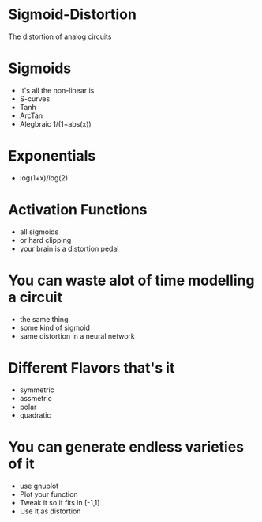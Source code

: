 # Sigmoid-Distortion
The distortion of analog circuits

# Sigmoids
* It's all the non-linear is
* S-curves
* Tanh
* ArcTan
* Alegbraic 1/(1+abs(x))

# Exponentials
* log(1+x)/log(2)

# Activation Functions
* all sigmoids 
* or hard clipping
* your brain is a distortion pedal

# You can waste alot of time modelling a circuit
* the same thing
* some kind of sigmoid
* same distortion in a neural network

# Different Flavors that's it
* symmetric
* assmetric
* polar
* quadratic

# You can generate endless varieties of it
* use gnuplot
* Plot your function
* Tweak it so it fits in [-1,1]
* Use it as distortion


